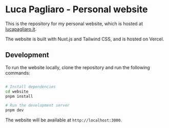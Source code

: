 # Luca Pagliaro - Personal website

This is the repository for my personal website, which is hosted at [lucapagliaro.it](https://lucapagliaro.it).

The website is built with Nuxt.js and Tailwind CSS, and is hosted on Vercel.

## Development

To run the website locally, clone the repository and run the following commands:

```bash

# Install dependencies
cd website
pnpm install

# Run the development server
pnpm dev
```

The website will be available at `http://localhost:3000`.